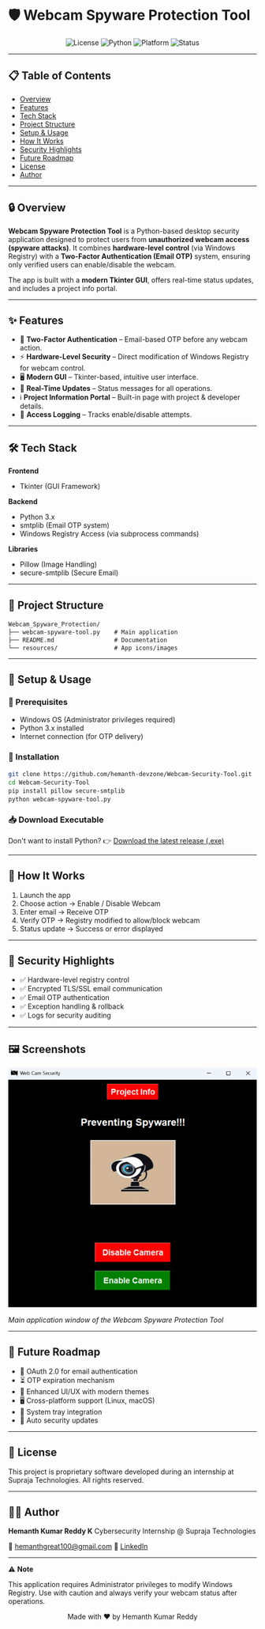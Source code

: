 # 🛡️ Webcam Spyware Protection Tool

<div align="center">

![License](https://img.shields.io/github/license/hemanth-devzone/Webcam-Security-Tool)
![Python](https://img.shields.io/badge/python-3.x-blue.svg)
![Platform](https://img.shields.io/badge/platform-Windows-blue.svg)
![Status](https://img.shields.io/badge/status-completed-brightgreen.svg)

</div>

---

## 📋 Table of Contents

- [Overview](#-overview)
- [Features](#-features)
- [Tech Stack](#-tech-stack)
- [Project Structure](#-project-structure)
- [Setup & Usage](#-setup--usage)
- [How It Works](#-how-it-works)
- [Security Highlights](#-security-highlights)
- [Future Roadmap](#-future-roadmap)
- [License](#-license)
- [Author](#-author)

---

## 🔒 Overview

**Webcam Spyware Protection Tool** is a Python-based desktop security application designed to protect users from **unauthorized webcam access (spyware attacks)**.
It combines **hardware-level control** (via Windows Registry) with a **Two-Factor Authentication (Email OTP)** system, ensuring only verified users can enable/disable the webcam.

The app is built with a **modern Tkinter GUI**, offers real-time status updates, and includes a project info portal.

---

## ✨ Features

- 🔐 **Two-Factor Authentication** – Email-based OTP before any webcam action.
- ⚡ **Hardware-Level Security** – Direct modification of Windows Registry for webcam control.
- 🖥️ **Modern GUI** – Tkinter-based, intuitive user interface.
- 📢 **Real-Time Updates** – Status messages for all operations.
- ℹ️ **Project Information Portal** – Built-in page with project & developer details.
- 📜 **Access Logging** – Tracks enable/disable attempts.

---

## 🛠️ Tech Stack

**Frontend**

- Tkinter (GUI Framework)

**Backend**

- Python 3.x
- smtplib (Email OTP system)
- Windows Registry Access (via subprocess commands)

**Libraries**

- Pillow (Image Handling)
- secure-smtplib (Secure Email)

---

## 📂 Project Structure

```plaintext
Webcam_Spyware_Protection/
├── webcam-spyware-tool.py    # Main application
├── README.md                 # Documentation
└── resources/                # App icons/images
```

---

## 🚀 Setup & Usage

### 🔧 Prerequisites

- Windows OS (Administrator privileges required)
- Python 3.x installed
- Internet connection (for OTP delivery)

### 🔽 Installation

```bash
git clone https://github.com/hemanth-devzone/Webcam-Security-Tool.git
cd Webcam-Security-Tool
pip install pillow secure-smtplib
python webcam-spyware-tool.py
```

### 📥 Download Executable

Don't want to install Python?
👉 [Download the latest release (.exe)](https://github.com/hemanth-devzone/Webcam-Security-Tool/releases)

---

## 🔄 How It Works

1. Launch the app
2. Choose action → Enable / Disable Webcam
3. Enter email → Receive OTP
4. Verify OTP → Registry modified to allow/block webcam
5. Status update → Success or error displayed

---

## 🔐 Security Highlights

- ✅ Hardware-level registry control
- ✅ Encrypted TLS/SSL email communication
- ✅ Email OTP authentication
- ✅ Exception handling & rollback
- ✅ Logs for security auditing

---

## 🖼️ Screenshots

![Main Application Window](./images/main_window.png)

_Main application window of the Webcam Spyware Protection Tool_

---

## 🔮 Future Roadmap

- 🔑 OAuth 2.0 for email authentication
- ⏳ OTP expiration mechanism
- 🎨 Enhanced UI/UX with modern themes
- 🖥️ Cross-platform support (Linux, macOS)
- 📌 System tray integration
- 🔄 Auto security updates

---

## 📝 License

This project is proprietary software developed during an internship at Supraja Technologies.
All rights reserved.

---

## 👨‍💻 Author

**Hemanth Kumar Reddy K**
Cybersecurity Internship @ Supraja Technologies

📧 hemanthgreat100@gmail.com
💼 [LinkedIn](https://www.linkedin.com/in/hemanth-kumar-reddy/)

---

⚠️ **Note**

This application requires Administrator privileges to modify Windows Registry.
Use with caution and always verify your webcam status after operations.

<p align="center">Made with ❤️ by Hemanth Kumar Reddy</p>
